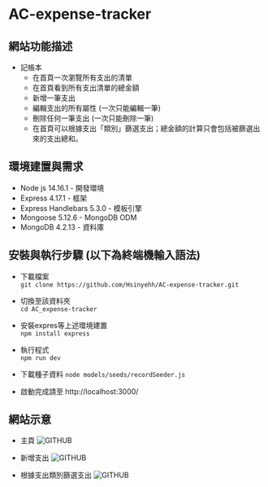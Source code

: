 # AC-expense-tracker


## 網站功能描述
* 記帳本 
	* 在首頁一次瀏覽所有支出的清單
  * 在首頁看到所有支出清單的總金額
  * 新增一筆支出
  * 編輯支出的所有屬性 (一次只能編輯一筆)
  * 刪除任何一筆支出 (一次只能刪除一筆)
  * 在首頁可以根據支出「類別」篩選支出；總金額的計算只會包括被篩選出來的支出總和。

## 環境建置與需求 
* Node js 14.16.1 - 開發環境 
* Express 4.17.1 - 框架
* Express Handlebars 5.3.0 - 模板引擎 
* Mongoose 5.12.6 -  MongoDB ODM
* MongoDB 4.2.13 - 資料庫

## 安裝與執行步驟 (以下為終端機輸入語法)
* 下載檔案  
  `git clone https://github.com/Hsinyehh/AC-expense-tracker.git`
 
* 切換至該資料夾  
 `cd AC_expense-tracker`

* 安裝expres等上述環境建置  
 `npm install express`

* 執行程式  
 `npm run dev`

* 下載種子資料
 `node models/seeds/recordSeeder.js`

* 啟動完成請至 http://localhost:3000/ 

## 網站示意
* 主頁
![GITHUB](https://img.onl/6nXcDF)

* 新增支出
![GITHUB](https://img.onl/nF5w7k)

* 根據支出類別篩選支出
![GITHUB](https://img.onl/mxezl)
